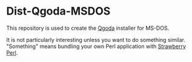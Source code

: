 # Dist-Qgoda-MSDOS

This repository is used to create the [Qgoda](https://www.qgoda.net) installer
for MS-DOS.

It is not particularly interesting unless you want to do something similar.
"Something" means bundling your own Perl application with
[Strawberry Perl](https://strawberryperl.com).
